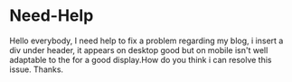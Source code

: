 # Need-Help
Hello everybody, 
I need help to fix a problem regarding my blog, i insert a div under header, it appears on desktop good but on mobile isn't well adaptable  to the for a good display.How do you think i can resolve this issue.
Thanks.
